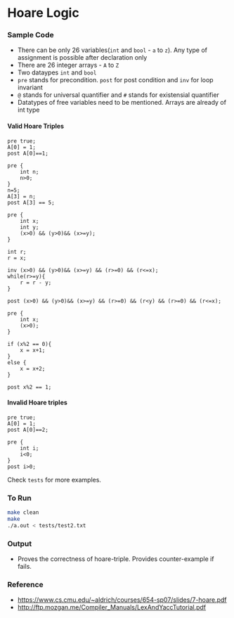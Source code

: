 # Hoare Logic

### Sample Code
 * There can be only 26 variables(```int``` and ```bool``` - ```a``` to ```z```). Any type of assignment is possible after declaration only
 * There are 26 integer arrays - ```A``` to ```Z```
 * Two dataypes ```int``` and ```bool```
 * ```pre``` stands for precondition. ```post``` for post condition and ```inv``` for loop invariant
 * ```@``` stands for universal quantifier and ```#``` stands for existensial quantifier
 * Datatypes of free variables need to be mentioned. Arrays are already of int type

#### Valid Hoare Triples

```
pre true;
A[0] = 1;
post A[0]==1;
```

```
pre {
	int n;
	n>0;
}
n=5;
A[3] = n;
post A[3] == 5;
```

```
pre {
	int x;
	int y;
	(x>0) && (y>0)&& (x>=y);
}

int r;
r = x;

inv (x>0) && (y>0)&& (x>=y) && (r>=0) && (r<=x);
while(r>=y){
 	r = r - y;
}

post (x>0) && (y>0)&& (x>=y) && (r>=0) && (r<y) && (r>=0) && (r<=x);
```

```
pre {
	int x;
	(x>0); 
}

if (x%2 == 0){
	x = x+1;
}
else {
	x = x+2;
}

post x%2 == 1;
```

#### Invalid Hoare triples

```
pre true;
A[0] = 1;
post A[0]==2;
```

```
pre {
	int i;
	i<0;
}
post i>0;
```

Check ```tests``` for more examples.

### To Run
```bash
make clean
make
./a.out < tests/test2.txt
```
### Output
* Proves the correctness of hoare-triple. Provides counter-example if fails.

### Reference
* https://www.cs.cmu.edu/~aldrich/courses/654-sp07/slides/7-hoare.pdf
* http://ftp.mozgan.me/Compiler_Manuals/LexAndYaccTutorial.pdf
